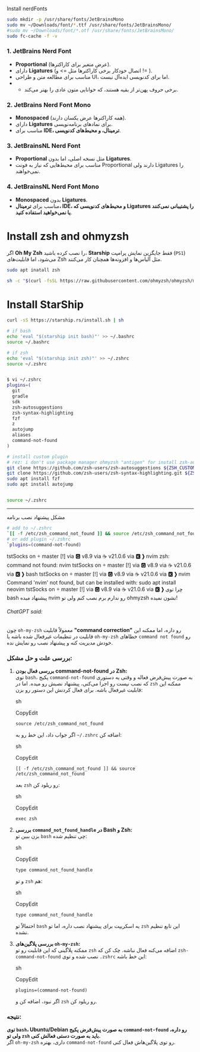 
Install nerdFonts
```bash
sudo mkdir -p /usr/share/fonts/JetBrainsMono
sudo mv ~/Downloads/font/*.ttf /usr/share/fonts/JetBrainsMono/
#sudo mv ~/Downloads/font/*.otf /usr/share/fonts/JetBrainsMono/
sudo fc-cache -f -v
```

### 1. JetBrains Nerd Font

- **Proportional** (عرض متغیر برای کاراکترها).
- دارای **Ligatures** (اتصال خودکار برخی کاراکترها مثل => و != ).
- مناسب برای مطالعه متن و طراحی UI، اما برای کدنویسی ایده‌آل نیست.
- - برخی حروف پهن‌تر از بقیه هستند، که خوانایی متون عادی را بهتر می‌کند.

### 2. JetBrains Nerd Font Mono

- **Monospaced** (همه کاراکترها عرض یکسان دارند).
- دارای **Ligatures** برای نمادهای برنامه‌نویسی.
- مناسب برای **IDE، ترمینال، و محیط‌های کدنویسی**.

### 3. JetBrainsNL Nerd Font

- **Proportional** مثل نسخه اصلی، اما بدون **Ligatures**.
- مناسب برای محیط‌هایی که نیاز به فونت Proportional دارند ولی Ligatures را نمی‌خواهند.

### 4. JetBrainsNL Nerd Font Mono

- **Monospaced** بدون **Ligatures**.
- مناسب برای **ترمینال، IDE، و محیط‌های کدنویسی که Ligatures را پشتیبانی نمی‌کنند یا نمی‌خواهید استفاده کنید**.



# Install zsh and ohmyzsh
اگر **Oh My Zsh** را نصب کرده باشید، **Starship** فقط جایگزین نمایش پرامپت (`PS1`) می‌شود، اما قابلیت‌های Zsh مثل آلیاس‌ها و افزونه‌ها همچنان کار می‌کنند.

```bash
sudo apt inatall zsh

sh -c "$(curl -fsSL https://raw.githubusercontent.com/ohmyzsh/ohmyzsh/master/tools/install.sh)"


```
# Install StarShip
```bash
curl -sS https://starship.rs/install.sh | sh

# if bash
echo 'eval "$(starship init bash)"' >> ~/.bashrc
source ~/.bashrc

# if zsh
echo 'eval "$(starship init zsh)"' >> ~/.zshrc
source ~/.zshrc


$ vi ~/.zshrc
plugins=(
  git
  gradle
  sdk
  zsh-autosuggestions
  zsh-syntax-highlighting
  fzf
  z
  autojump
  aliases
  command-not-found
)

# install custom plugin
# rez: i don't use package manager ohmyzsh "antigen" for install zsh-autosuggestions, zsh-syntax-highlighting
git clone https://github.com/zsh-users/zsh-autosuggestions ${ZSH_CUSTOM:-~/.oh-my-zsh/custom}/plugins/zsh-autosuggestions
git clone https://github.com/zsh-users/zsh-syntax-highlighting.git ${ZSH_CUSTOM:-~/.oh-my-zsh/custom}/plugins/zsh-syntax-highlighting
sudo apt install fzf
sudo apt install autojump


source ~/.zshrc

```


---

مشکل پیشنهاد نصب برنامه 
```bash
# add to ~/.zshrc
`[[ -f /etc/zsh_command_not_found ]] && source /etc/zsh_command_not_found`
# or add plugin ~/.zshrc
`plugins=(command-not-found)
```


tstSocks on  master [!] via 🅶 v8.9 via ☕ v21.0.6 via 🅺 ❯ nvim zsh: command not found: nvim tstSocks on  master [!] via 🅶 v8.9 via ☕ v21.0.6 via 🅺 ❯ bash tstSocks on  master [!] via 🅶 v8.9 via ☕ v21.0.6 via 🅺 ❯ nvim Command 'nvim' not found, but can be installed with: sudo apt install neovim tstSocks on  master [!] via 🅶 v8.9 via ☕ v21.0.6 via 🅺 ❯ چرا توی bash پیشنهاد میده nvim رو ندارم برم نصب کنم ولی تو ohmyzsh نشون نمیده!

###### ChatGPT said:

چون `oh-my-zsh` معمولاً قابلیت **"command correction"** رو داره، اما ممکنه این قابلیت در تنظیمات غیرفعال شده باشه یا `oh-my-zsh` خطاهای `command not found` رو خودش مدیریت کنه و پیشنهاد نصب رو نمایش نده.

### بررسی علت و حل مشکل:

1. **بررسی فعال بودن command-not-found در Zsh:**  
    توی `bash`، پکیج `command-not-found` به صورت پیش‌فرض فعاله و وقتی یه دستوری که نصب نیست رو اجرا می‌کنی، پیشنهاد نصبش رو میده. اما در `zsh` ممکنه این قابلیت غیرفعال باشه. برای فعال کردنش این دستور رو بزن:
    
    sh
    
    CopyEdit
    
    `source /etc/zsh_command_not_found`
    
    اگر جواب داد، این خط رو به `~/.zshrc` اضافه کن:
    
    sh
    
    CopyEdit
    
    `[[ -f /etc/zsh_command_not_found ]] && source /etc/zsh_command_not_found`
    
    بعد `zsh` رو ریلود کن:
    
    sh
    
    CopyEdit
    
    `exec zsh`
    
2. **بررسی `command_not_found_handle` در Bash و Zsh:**  
    بزن ببین تو `bash` چی تنظیم شده:
    
    sh
    
    CopyEdit
    
    `type command_not_found_handle`
    
    و تو `zsh` هم:
    
    sh
    
    CopyEdit
    
    `type command_not_found_handle`
    
    احتمالاً تو `bash` یه اسکریپت برای پیشنهاد نصب داره، اما تو `zsh` این تابع تنظیم نشده.
    
3. **بررسی پلاگین‌های `oh-my-zsh`:**  
    ممکنه پلاگینی که این قابلیت رو تو `zsh` اضافه می‌کنه فعال نباشه. چک کن که `zsh-command-not-found` نصب شده و توی `.zshrc` این خط باشه:
    
    sh
    
    CopyEdit
    
    `plugins=(command-not-found)`
    
    اگر نبود، اضافه کن و `zsh` رو ریلود کن.
    

### نتیجه:

**توی `bash`، Ubuntu/Debian به صورت پیش‌فرض پکیج `command-not-found` رو داره، ولی تو `zsh` باید به صورت دستی فعالش کنی.**  
اگر `oh-my-zsh` داری، بهتره `command-not-found` رو توی پلاگین‌هاش فعال کنی.


